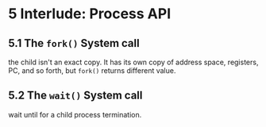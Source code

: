 # 5 Interlude: Process API

## 5.1 The `fork()` System call

the child isn't an exact copy. It has its own copy of address space, registers, PC, and so forth, but `fork()` returns different value.

## 5.2 The `wait()` System call

wait until for a child process termination.
